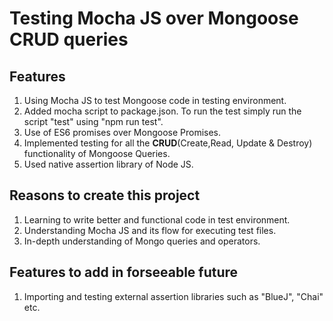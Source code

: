 # Testing Mocha JS over Mongoose CRUD queries

## Features
1. Using Mocha JS to test Mongoose code in testing environment.
2. Added mocha script to package.json. To run the test simply run the script "test" using "npm run test".
3. Use of ES6 promises over Mongoose Promises.
4. Implemented testing for all the **CRUD**(Create,Read, Update & Destroy) functionality of Mongoose Queries.
5. Used native assertion library of Node JS.

## Reasons to create this project
1. Learning to write better and functional code in test environment.
2. Understanding Mocha JS and its flow for executing test files.
3. In-depth understanding of Mongo queries and operators.

## Features to add in forseeable future
1. Importing and testing external assertion libraries such as "BlueJ", "Chai" etc.

